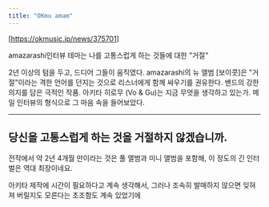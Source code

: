 ```yaml
---
title: "OKmu amam"
---
```


[https://okmusic.jp/news/375701]

amazarashi인터뷰
테마는 나를 고통스럽게 하는 것들에 대한 "거절"

2년 이상의 텀을 두고, 드디어 그들이 움직였다. amazarashi의 뉴 앨범 [보이콧]은 "거절"이라는 격한 언어를 던지는 것으로 리스너에게 함께 싸우기를 권유한다. 밴드의 강한 의지를 담은 극적인 작품.
아키타 히로무 (Vo & Gu)는 지금 무엇을 생각하고 있는가. 메일 인터뷰의 형식으로 그 마음 속을 들어보았다.

---
당신을 고통스럽게 하는 것을 거절하지 않겠습니까.
---

전작에서 약 2년 4개월 만이라는 것은 풀 앨범과 미니 앨범을 포함해, 이 정도의 긴 인터벌은 역대 최장이네요.

아키타
제작에 시간이 필요하다고 계속 생각해서, 그러나 조속히 발매하지 않으면 잊혀져 버릴지도 모른다는 초조함도 계속 있었기에 
